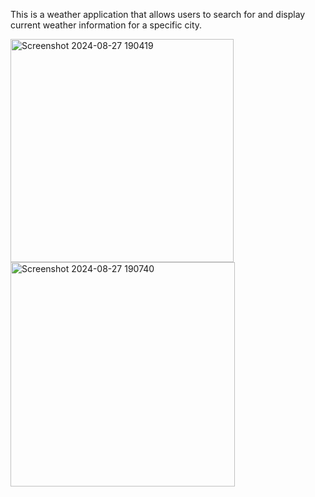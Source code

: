 This is a weather application that allows users to search for and display current weather information for a specific city. 

<img width="357" alt="Screenshot 2024-08-27 190419" src="https://github.com/user-attachments/assets/b2dd15c6-5dda-46c1-aa45-f669e95e4dce">        

<img width="359" alt="Screenshot 2024-08-27 190740" src="https://github.com/user-attachments/assets/7cde16fa-b041-4920-8c50-0ec5268f2380">
